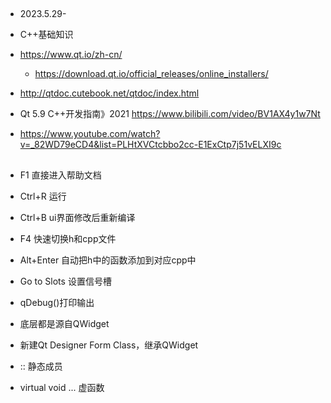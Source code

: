 ## 
* 2023.5.29-

* C++基础知识
* https://www.qt.io/zh-cn/
	* https://download.qt.io/official_releases/online_installers/
* http://qtdoc.cutebook.net/qtdoc/index.html
* Qt 5.9 C++开发指南》2021 https://www.bilibili.com/video/BV1AX4y1w7Nt
* https://www.youtube.com/watch?v=_82WD79eCD4&list=PLHtXVCtcbbo2cc-E1ExCtp7j51vELXI9c


## 
* F1 直接进入帮助文档
* Ctrl+R 运行
* Ctrl+B ui界面修改后重新编译
* F4 快速切换h和cpp文件 
* Alt+Enter 自动把h中的函数添加到对应cpp中

* Go to Slots 设置信号槽

* qDebug()打印输出

* 底层都是源自QWidget
* 新建Qt Designer Form Class，继承QWidget

* :: 静态成员
* virtual void ... 虚函数
